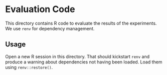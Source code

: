 # Evaluation Code

This directory contains R code to evaluate the results of the experiments.
We use `renv` for dependency management.

## Usage

Open a new R session in this directory.
That should kickstart `renv` and produce a warning about dependencies not having been loaded.
Load them using `renv::restore()`.